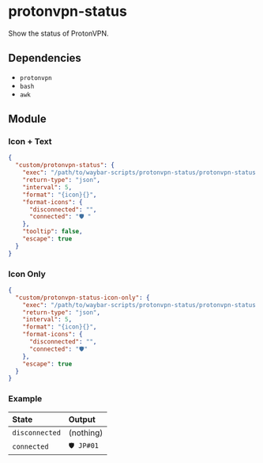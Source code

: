 # protonvpn-status

Show the status of ProtonVPN.

## Dependencies

- `protonvpn`
- `bash`
- `awk`

## Module

### Icon + Text

```json
{
  "custom/protonvpn-status": {
    "exec": "/path/to/waybar-scripts/protonvpn-status/protonvpn-status.bash",
    "return-type": "json",
    "interval": 5,
    "format": "{icon}{}",
    "format-icons": {
      "disconnected": "",
      "connected": "🛡 "
    },
    "tooltip": false,
    "escape": true
  }
}
```

### Icon Only

```json
{
  "custom/protonvpn-status-icon-only": {
    "exec": "/path/to/waybar-scripts/protonvpn-status/protonvpn-status.bash",
    "return-type": "json",
    "interval": 5,
    "format": "{icon}{}",
    "format-icons": {
      "disconnected": "",
      "connected": "🛡"
    },
    "escape": true
  }
}
```

### Example

| State          | Output    |
| :------------- | :-------- |
| `disconnected` | (nothing) |
| `connected`    | `🛡 JP#01` |
